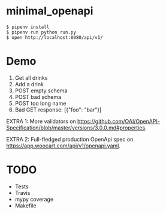# minimal_openapi

```
$ pipenv install
$ pipenv run python run.py
$ open http://localhost:8080/api/v1/
```


# Demo

1. Get all drinks
2. Add a drink
3. POST empty schema
4. POST bad schema
5. POST too long name
6. Bad GET response: [{"foo": "bar"}]

EXTRA 1: More validators on https://github.com/OAI/OpenAPI-Specification/blob/master/versions/3.0.0.md#properties.

EXTRA 2: Full-fledged production OpenApi spec on https://app.woocart.com/api/v1/openapi.yaml.



# TODO


* Tests
* Travis
* mypy coverage
* Makefile


